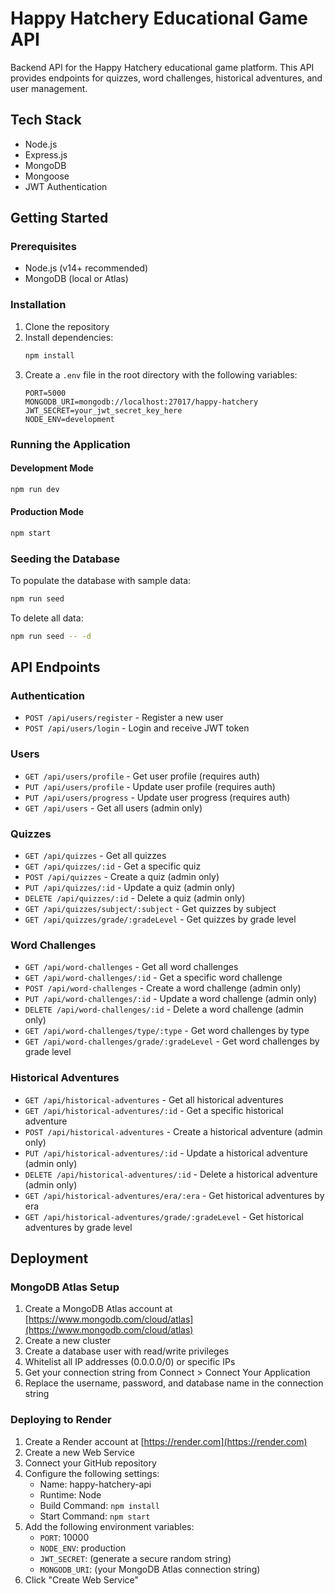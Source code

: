 # Happy Hatchery Educational Game API

Backend API for the Happy Hatchery educational game platform. This API provides endpoints for quizzes, word challenges, historical adventures, and user management.

## Tech Stack

- Node.js
- Express.js
- MongoDB
- Mongoose
- JWT Authentication

## Getting Started

### Prerequisites

- Node.js (v14+ recommended)
- MongoDB (local or Atlas)

### Installation

1. Clone the repository
2. Install dependencies:
   ```bash
   npm install
   ```
3. Create a `.env` file in the root directory with the following variables:
   ```
   PORT=5000
   MONGODB_URI=mongodb://localhost:27017/happy-hatchery
   JWT_SECRET=your_jwt_secret_key_here
   NODE_ENV=development
   ```

### Running the Application

#### Development Mode

```bash
npm run dev
```

#### Production Mode

```bash
npm start
```

### Seeding the Database

To populate the database with sample data:

```bash
npm run seed
```

To delete all data:

```bash
npm run seed -- -d
```

## API Endpoints

### Authentication

- `POST /api/users/register` - Register a new user
- `POST /api/users/login` - Login and receive JWT token

### Users

- `GET /api/users/profile` - Get user profile (requires auth)
- `PUT /api/users/profile` - Update user profile (requires auth)
- `PUT /api/users/progress` - Update user progress (requires auth)
- `GET /api/users` - Get all users (admin only)

### Quizzes

- `GET /api/quizzes` - Get all quizzes
- `GET /api/quizzes/:id` - Get a specific quiz
- `POST /api/quizzes` - Create a quiz (admin only)
- `PUT /api/quizzes/:id` - Update a quiz (admin only)
- `DELETE /api/quizzes/:id` - Delete a quiz (admin only)
- `GET /api/quizzes/subject/:subject` - Get quizzes by subject
- `GET /api/quizzes/grade/:gradeLevel` - Get quizzes by grade level

### Word Challenges

- `GET /api/word-challenges` - Get all word challenges
- `GET /api/word-challenges/:id` - Get a specific word challenge
- `POST /api/word-challenges` - Create a word challenge (admin only)
- `PUT /api/word-challenges/:id` - Update a word challenge (admin only)
- `DELETE /api/word-challenges/:id` - Delete a word challenge (admin only)
- `GET /api/word-challenges/type/:type` - Get word challenges by type
- `GET /api/word-challenges/grade/:gradeLevel` - Get word challenges by grade level

### Historical Adventures

- `GET /api/historical-adventures` - Get all historical adventures
- `GET /api/historical-adventures/:id` - Get a specific historical adventure
- `POST /api/historical-adventures` - Create a historical adventure (admin only)
- `PUT /api/historical-adventures/:id` - Update a historical adventure (admin only)
- `DELETE /api/historical-adventures/:id` - Delete a historical adventure (admin only)
- `GET /api/historical-adventures/era/:era` - Get historical adventures by era
- `GET /api/historical-adventures/grade/:gradeLevel` - Get historical adventures by grade level

## Deployment

### MongoDB Atlas Setup

1. Create a MongoDB Atlas account at [https://www.mongodb.com/cloud/atlas](https://www.mongodb.com/cloud/atlas)
2. Create a new cluster
3. Create a database user with read/write privileges
4. Whitelist all IP addresses (0.0.0.0/0) or specific IPs
5. Get your connection string from Connect > Connect Your Application
6. Replace the username, password, and database name in the connection string

### Deploying to Render

1. Create a Render account at [https://render.com](https://render.com)
2. Create a new Web Service
3. Connect your GitHub repository
4. Configure the following settings:
   - Name: happy-hatchery-api
   - Runtime: Node
   - Build Command: `npm install`
   - Start Command: `npm start`
5. Add the following environment variables:
   - `PORT`: 10000
   - `NODE_ENV`: production
   - `JWT_SECRET`: (generate a secure random string)
   - `MONGODB_URI`: (your MongoDB Atlas connection string)
6. Click "Create Web Service"
